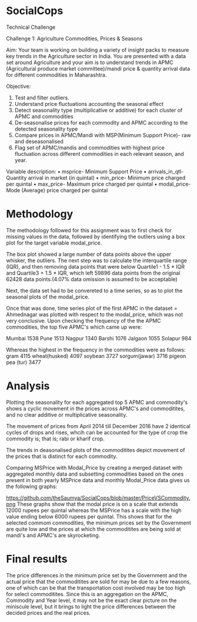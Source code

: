 # SocialCops
Technical Challenge

Challenge 1: Agriculture Commodities, Prices & Seasons

Aim: Your team is working on building a variety of insight packs to measure key trends in the Agriculture sector in India. You are presented with a data set around Agriculture and your aim is to understand trends in APMC (Agricultural produce market committee)/mandi price & quantity arrival data for different commodities in Maharashtra.

Objective:
1.	Test and filter outliers.
2.	Understand price fluctuations accounting the seasonal effect
1.	Detect seasonality type (multiplicative or additive) for each cluster of APMC and commodities
2.	De-seasonalise prices for each commodity and APMC according to the detected seasonality type
3.	Compare prices in APMC/Mandi with MSP(Minimum Support Price)- raw and deseasonalised
4.	Flag set of APMC/mandis and commodities with highest price fluctuation across different commodities in each relevant season, and year.


Variable description:
•	msprice- Minimum Support Price
•	arrivals_in_qtl- Quantity arrival in market (in quintal)
•	min_price- Minimum price charged per quintal
•	max_price- Maximum price charged per quintal
•	modal_price- Mode (Average) price charged per quintal


# Methodology

The methodology followed for this assignment was to first check for missing values in the data, followed by identifying the outliers using a box plot for the target variable modal_price.

The box plot showed a large number of data points above the upper whisker, the outliers. 
The next step was to calculate the interquartile range (IQR), and then removing data points that were below Quartile1 - 1.5 * IQR and Quartile3 + 1.5 * IQR, which left 59896 data points from the original 62428 data points.(4.07% data omission is assumed to be acceptable) 

Next, the data set had to be convereted to a time series, so as to plot the seasonal plots of the modal_price.

Once that was done, time series plot of the first APMC in the dataset = Ahmednagar was plotted with respect to the modal_price, which was not very conclusive. 
Upon checking the frequency of the the APMC commodities, the top five APMC's which came up were:

Mumbai                    1538
Pune                      1513
Nagpur                    1340
Barshi                    1076
Jalgaon                   1055
Solapur                    984

Whereas the highest in the frequency in the commodities were as follows:
gram                     4115
wheat(husked)            4097
soybean                  3727
sorgum(jawar)            3716
pigeon pea (tur)         3477

# Analysis

Plotting the seasonality for each aggregated top 5 APMC and commodity's shows a cyclic movement in the prices across APMC's and commoditites, and no clear additive or multiplicative seasonality.

The movement of prices from April 2014 till December 2016 have 2 identical cycles of drops and rises, whcih can be accounted for the type of crop the commodity is; that is; rabi or kharif crop.

The trends in deasonalised plots of the commoditites depict movement of the prices that is distinct for each commodity.

Comparing MSPrice with Modal_Price by creating a merged dataset with aggregated monthly data and subsetting commodities based on the ones present in both yearly MSPrice data and monthly Modal_Price data gives us the following graphs:

https://github.com/theSaumya/SocialCops/blob/master/PriceVSCommodity.png
These graphs show that the modal price is on a scale that extends 12000 rupees per quintal whereas the MSPrice has a scale with the high value ending below 6000 rupees per quintal.
This shows that for the selected commom commodities, the minimum prices set by the Government are quite low and the prices at which the commoditites are being sold at mandi's and APMC's are skyrocketing. 

# Final results 
The price differences in the minimum price set by the Government and the actual price that the commoditites are sold for may be due to a few reasons, one of which can be that the transportation cost involved may be too high for select commoditites. 
Since this is an aggregation on the APMC, Commodity and Year level, it may not be the exact clear picture on the miniscule level, but it brings to light the price differences between the decided prices and the real prices. 


